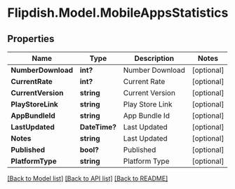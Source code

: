 # Flipdish.Model.MobileAppsStatistics
## Properties

Name | Type | Description | Notes
------------ | ------------- | ------------- | -------------
**NumberDownload** | **int?** | Number Download | [optional] 
**CurrentRate** | **int?** | Current Rate | [optional] 
**CurrentVersion** | **string** | Current Version | [optional] 
**PlayStoreLink** | **string** | Play Store Link | [optional] 
**AppBundleId** | **string** | App Bundle Id | [optional] 
**LastUpdated** | **DateTime?** | Last Updated | [optional] 
**Notes** | **string** | Last Updated | [optional] 
**Published** | **bool?** | Published | [optional] 
**PlatformType** | **string** | Platform Type | [optional] 

[[Back to Model list]](../README.md#documentation-for-models) [[Back to API list]](../README.md#documentation-for-api-endpoints) [[Back to README]](../README.md)

